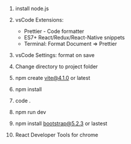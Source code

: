 1. install node.js
2. vsCode Extensions:
    - Prettier - Code formatter
    - ES7+ React/Redux/React-Native snippets
    - Terminal: Format Document => Prettier

3. vsCode Settings: format on save
4. Change directory to project folder
5. npm create vite@4.1.0 or latest
6. npm install
7. code .
8. npm run dev
9. npm install bootstrap@5.2.3 or lastest
10. React Developer Tools for chrome 
